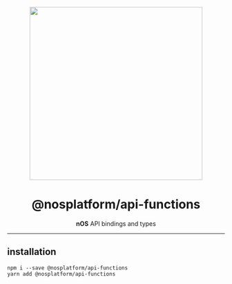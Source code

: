 <p align="center">
  <img src="https://avatars0.githubusercontent.com/u/36414779?s=200&v=4" width="400px" />
</p>

<h1 align="center">@nosplatform/api-functions</h1>
<p align="center">
  <strong>nOS</strong> API bindings and types
</p>

---

## installation
```
npm i --save @nosplatform/api-functions
yarn add @nosplatform/api-functions
```
